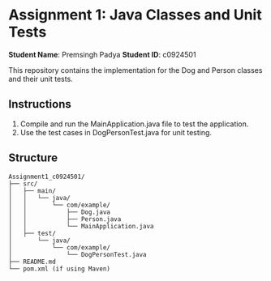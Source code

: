 # Assignment 1: Java Classes and Unit Tests

**Student Name**: Premsingh Padya
**Student ID**: c0924501

This repository contains the implementation for the Dog and Person classes and their unit tests.

## Instructions

1. Compile and run the MainApplication.java file to test the application.
2. Use the test cases in DogPersonTest.java for unit testing.

## Structure

```
Assignment1_c0924501/
├── src/
│   ├── main/
│   │   └── java/
│   │       └── com/example/
│   │           ├── Dog.java
│   │           ├── Person.java
│   │           └── MainApplication.java
│   ├── test/
│       └── java/
│           └── com/example/
│               └── DogPersonTest.java
├── README.md
└── pom.xml (if using Maven)
```
